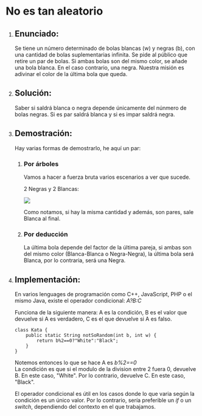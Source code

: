 <h1>No es tan aleatorio</h1>
<ol>
<li><h2>Enunciado:</h2></li>
	<p>Se tiene un número determinado de bolas blancas (w) y negras (b), con una cantidad de bolas suplementarias infinita.
	Se pide al público que retire un par de bolas. Si ambas bolas son del mismo color, se añade una bola blanca. En el caso contrario, una negra.
	Nuestra misión es adivinar el color de la última bola que queda.</p>
<li><h2>Solución:</h2></li>
	<p>Saber si saldrá blanca o negra depende únicamente del núnmero de bolas negras. Si es par saldrá blanca y si es impar saldrá negra.</p>
<li><h2>Demostración:</h2></li>
	<p>Hay varias formas de demostrarlo, he aquí un par:</p>
	<ol>
		<li><h3>Por árboles</h3></li>
		<p>Vamos a hacer a fuerza bruta varios escenarios a ver que sucede.</p>
		<p>2 Negras y 2 Blancas:</p>
		<img src="https://github.com/user-attachments/assets/9433d7f8-3b3d-4fac-8a95-5cad117321af">
		<p>Como notamos, si hay la misma cantidad y además, son pares, sale Blanca al final.</p>
		<li><h3>Por deducción</h3></li>
		<p>La última bola depende del factor de la última pareja, si ambas son del mismo color (Blanca-Blanca o Negra-Negra), la última bola será Blanca, por lo contraria, será una Negra.</p>
	</ol>
<li><h2>Implementación:</h2></li>
	<p>En varios lenguages de programación como C++, JavaScript, PHP o el mismo Java, existe el operador condicional: <i>A?B:C</i></p>
	<p>Funciona de la siguiente manera: A es la condición, B es el valor que devuelve si A es verdadero, C es el que devuelve si A es falso.</p>
		
  	class Kata {
		public static String notSoRandom(int b, int w) {
    		return b%2==0?"White":"Black";
  		}
	}

 <p>Notemos entonces lo que se hace A es <i>b%2==0</i><br> La condición es que si el modulo de la division entre 2 fuera 0, devuelve B. En este caso, "White". Por lo contrario, devuelve C. En este caso, "Black".</p>
	<p>El operador condicional es útil en los casos donde lo que varia según la condición es un único valor. Por lo contrario, sería preferible un <i>if</i> o un <i>switch</i>, dependiendo del contexto en el que trabajamos.</p>
</ol>
